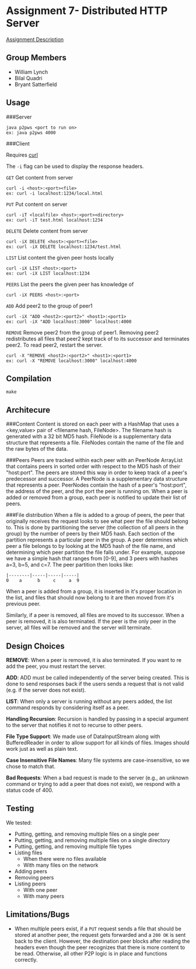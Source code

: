 Assignment 7- Distributed HTTP Server
=====================================

[Assignment Description](http://www.cs.rutgers.edu/~pxk/352/hw/a-7.html)


Group Members
-------------
* William Lynch
* Bilal Quadri
* Bryant Satterfield


Usage
-----

###Server

    java p2pws <port to run on>
    ex: java p2pws 4000


###Client

Requires [curl](http://curl.haxx.se/)

The `-i` flag can be used to display the response headers.

`GET` Get content from server

    curl -i <host>:<port><file>
    ex: curl -i localhost:1234/local.html

`PUT` Put content on server

    curl -iT <localfile> <host>:<port><directory>
    ex: curl -iT test.html localhost:1234

`DELETE` Delete content from server

    curl -iX DELETE <host>:<port><file>
    ex: curl -iX DELETE localhost:1234/test.html

`LIST` List content the given peer hosts locally

    curl -iX LIST <host>:<port>
    ex: curl -iX LIST localhost:1234

`PEERS` List the peers the given peer has knowledge of

    curl -iX PEERS <host>:<port>

`ADD` Add peer2 to the group of peer1

    curl -iX "ADD <host2>:<port2>" <host1>:<port1>
    ex: curl -iX "ADD localhost:3000" localhost:4000

`REMOVE` Remove peer2 from the group of peer1. Removing peer2 redistributes all
files that peer2 kept track of to its successor and terminates peer2. To read
peer2, restart the server.

    curl -X "REMOVE <host2>:<port2>" <host1>:<port1>
    ex: curl -X "REMOVE localhost:3000" localhost:4000


Compilation
-----------

    make


Architecure
-----------

###Content
Content is stored on each peer with a HashMap that uses a \<key,value\> pair of
\<filename hash, FileNode\>. The filename hash is generated with a 32 bit MD5
hash. FileNode is a supplementary data structure that represents a file.
FileNodes contain the name of the file and the raw bytes of the data.

###Peers
Peers are tracked within each peer with an PeerNode ArrayList that contains
peers in sorted order with respect to the MD5 hash of their "host:port". The
peers are stored this way in order to keep track of a peer's predecessor and
successor. A PeerNode is a supplementary data structure that represents a peer.
PeerNodes contain the hash of a peer's "host:port", the address of the peer, and
the port the peer is running on. When a peer is added or removed from a group,
each peer is notified to update their list of peers.

###File distribution
When a file is added to a group of peers, the peer that originally receives the
request looks to see what peer the file should belong to. This is done by
partitioning the server (the collection of all peers in the group) by the number
of peers by their MD5 hash. Each section of the partition represents a
particular peer in the group.  A peer determines which peer a file belongs to by
looking at the MD5 hash of the file name, and determining which peer partition
the file falls under.  For example, suppose we have a simple hash that ranges
from [0-9], and 3 peers with hashes a=3, b=5, and c=7. The peer partition then
looks like:


    |--------|-----|-----|-----|
    0    a      b     c     a  9


When a peer is added from a group, it is inserted in it's proper location in the
list, and files that should now belong to it are then moved from it's previous
peer.

Similarly, if a peer is removed, all files are moved to its successor.  When a
peer is removed, it is also terminated. If the peer is the only peer in the
server, all files will be removed and the server will terminate.


Design Choices
--------------

**REMOVE**: When a peer is removed, it is also terminated. If you want to re add
the peer, you must restart the server.

**ADD**: ADD must be called independently of the server being created. This is
done to send responses back if the users sends a request that is not valid (e.g.
if the server does not exist).

**LIST**: When only a server is running without any peers added, the list
command responds by considering itself as a peer.

**Handling Recursion**: Recursion is handled by passing in a special argument to
the server that notifies it not to recurse to other peers.

**File Type Support**: We made use of DataInputStream along with BufferedReader
in order to allow support for all kinds of files. Images should work just as
well as plain text.

**Case Insensitive File Names**: Many file systems are case-insensitive, so we
chose to match that.

**Bad Requests**: When a bad request is made to the server (e.g., an unknown
command or trying to add a peer that does not exist), we respond with a status
code of 400.


Testing
-------

We tested:

* Putting, getting, and removing multiple files on a single peer
* Putting, getting, and removing multiple files on a single directory
* Putting, getting, and removing multiple file types
* Listing files
  * When there were no files available
  * With many files on the network
* Adding peers
* Removing peers
* Listing peers
  * With one peer
  * With many peers


Limitations/Bugs
----------------

* When multiple peers exist, if a `PUT` request sends a file that should be
stored at another peer, the request gets forwarded and a `200 OK` is sent back
to the client. However, the destination peer blocks after reading the headers
even though the peer recognizes that there is more content to be read.
Otherwise, all other P2P logic is in place and functions correctly.
